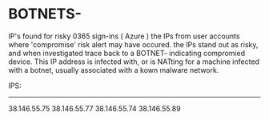 # BOTNETS-
IP's found for risky 0365 sign-ins ( Azure )
the IPs from user accounts where 'compromise' risk alert may have occured. the IPs stand out as risky, and when investigated trace back to a BOTNET- indicating compromied device. This IP address is infected with, or is NATting for a machine infected with a botnet, usually associated with a kown malware network. 



IPS:
__________________________________________________________

38.146.55.75
38.146.55.77
38.146.55.74
38.146.55.89

